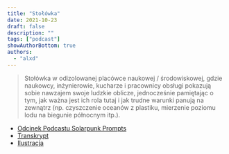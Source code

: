 ```yaml
---
title: "Stołówka"
date: 2021-10-23
draft: false
description: ""
tags: ["podcast"]
showAuthorBottom: true
authors:
  - "alxd"
---
```


> Stołówka w odizolowanej placówce naukowej / środowiskowej, gdzie naukowcy, inżynierowie, kucharze i pracownicy obsługi pokazują sobie nawzajem swoje ludzkie oblicze, jednocześnie pamiętając o tym, jak ważna jest ich rola tutaj i jak trudne warunki panują na zewnątrz (np. czyszczenie oceanów z plastiku, mierzenie poziomu lodu na biegunie północnym itp.).

- [Odcinek Podcastu Solarpunk Prompts](https://podcast.tomasino.org/@SolarpunkPrompts/episodes/the-canteen)
- [Transkrypt](https://wiki.tomasino.org/writing/Solarpunk-Prompts---The-Canteen)
- [Ilustracja](/pl/art/the-lemonaut-canteen/)